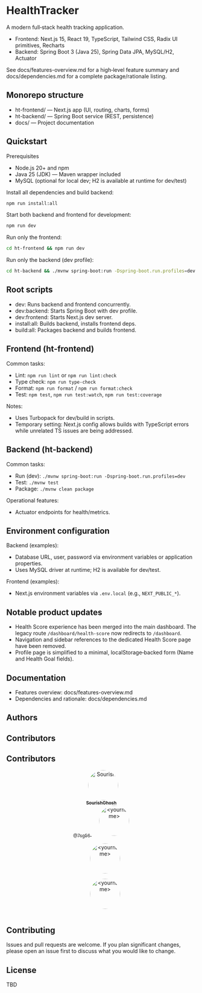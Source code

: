 # HealthTracker

A modern full‑stack health tracking application.

- Frontend: Next.js 15, React 19, TypeScript, Tailwind CSS, Radix UI primitives, Recharts
- Backend: Spring Boot 3 (Java 25), Spring Data JPA, MySQL/H2, Actuator

See docs/features-overview.md for a high‑level feature summary and docs/dependencies.md for a complete package/rationale listing.

## Monorepo structure

- ht-frontend/ — Next.js app (UI, routing, charts, forms)
- ht-backend/ — Spring Boot service (REST, persistence)
- docs/ — Project documentation

## Quickstart

Prerequisites
- Node.js 20+ and npm
- Java 25 (JDK) — Maven wrapper included
- MySQL (optional for local dev; H2 is available at runtime for dev/test)

Install all dependencies and build backend:
```bash path=null start=null
npm run install:all
```

Start both backend and frontend for development:
```bash path=null start=null
npm run dev
```

Run only the frontend:
```bash path=null start=null
cd ht-frontend && npm run dev
```

Run only the backend (dev profile):
```bash path=null start=null
cd ht-backend && ./mvnw spring-boot:run -Dspring-boot.run.profiles=dev
```


## Root scripts

- dev: Runs backend and frontend concurrently.
- dev:backend: Starts Spring Boot with dev profile.
- dev:frontend: Starts Next.js dev server.
- install:all: Builds backend, installs frontend deps.
- build:all: Packages backend and builds frontend.

## Frontend (ht-frontend)

Common tasks:
- Lint: `npm run lint` or `npm run lint:check`
- Type check: `npm run type-check`
- Format: `npm run format` / `npm run format:check`
- Test: `npm test`, `npm run test:watch`, `npm run test:coverage`

Notes:
- Uses Turbopack for dev/build in scripts.
- Temporary setting: Next.js config allows builds with TypeScript errors while unrelated TS issues are being addressed.

## Backend (ht-backend)

Common tasks:
- Run (dev): `./mvnw spring-boot:run -Dspring-boot.run.profiles=dev`
- Test: `./mvnw test`
- Package: `./mvnw clean package`

Operational features:
- Actuator endpoints for health/metrics.

## Environment configuration

Backend (examples):
- Database URL, user, password via environment variables or application properties.
- Uses MySQL driver at runtime; H2 is available for dev/test.

Frontend (examples):
- Next.js environment variables via `.env.local` (e.g., `NEXT_PUBLIC_*`).

## Notable product updates

- Health Score experience has been merged into the main dashboard. The legacy route `/dashboard/health-score` now redirects to `/dashboard`.
- Navigation and sidebar references to the dedicated Health Score page have been removed.
- Profile page is simplified to a minimal, localStorage‑backed form (Name and Health Goal fields).

## Documentation

- Features overview: docs/features-overview.md
- Dependencies and rationale: docs/dependencies.md

## Authors

## Contributors
## Contributors

<p align="center">
  <a href="https://github.com/7sg56" style="text-align: center; margin: 10px;">
    <img src="https://avatars.githubusercontent.com/7sg56" width="80px" style="border-radius:50%;" alt="Sourish"/><br/>
    <sub><b>SourishGhosh</b><br/>@7sg56</sub>
  </a>

  <a href="https://github.com/shagun123" style="text-align: center; margin: 10px;">
    <img src="https://avatars.githubusercontent.com/<username>" width="80px" style="border-radius:50%;" alt="<yourname>"/><br/>
    <sub><b><yourname></b><br/><username></sub>
  </a>

  <a href="https://github.com/shagun123" style="text-align: center; margin: 10px;">
    <img src="https://avatars.githubusercontent.com/<username>" width="80px" style="border-radius:50%;" alt="<yourname>"/><br/>
    <sub><b><yourname></b><br/><username></sub>
  </a>

  <a href="https://github.com/shagun123" style="text-align: center; margin: 10px;">
    <img src="https://avatars.githubusercontent.com/<username>" width="80px" style="border-radius:50%;" alt="<yourname>"/><br/>
    <sub><b><yourname></b><br/><username></sub>
  </a>
</p>



## Contributing

Issues and pull requests are welcome. If you plan significant changes, please open an issue first to discuss what you would like to change.

## License

TBD
